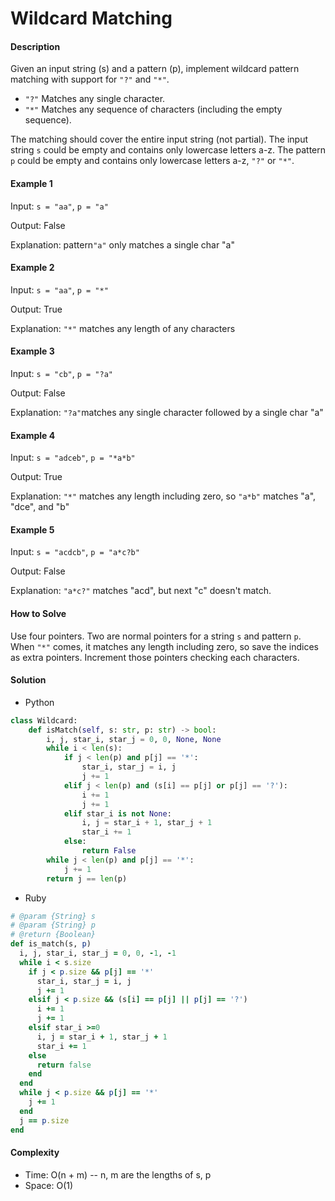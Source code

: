 # Wildcard Matching

#### Description

Given an input string (s) and a pattern (p), implement wildcard pattern matching with support for `"?"` and `"*"`.

- `"?"` Matches any single character.
- `"*"` Matches any sequence of characters (including the empty sequence).

The matching should cover the entire input string (not partial). The input string `s` could be empty and contains only lowercase letters a-z.
The pattern `p` could be empty and contains only lowercase letters a-z, `"?"` or `"*"`.


#### Example 1
Input: `s = "aa"`, `p = "a"`

Output: False

Explanation: pattern`"a"` only matches a single char "a"

#### Example 2
Input: `s = "aa"`, `p = "*"`

Output: True

Explanation: `"*"` matches any length of any characters

#### Example 3
Input: `s = "cb"`, `p = "?a"`

Output: False

Explanation: `"?a"`matches any single character followed by a single char "a"

#### Example 4
Input: `s = "adceb"`, `p = "*a*b"`

Output: True

Explanation: `"*"` matches any length including zero, so `"a*b"` matches "a", "dce", and "b"

#### Example 5
Input: `s = "acdcb"`, `p = "a*c?b"`

Output: False

Explanation: `"a*c?"` matches "acd", but next "c" doesn't match.

#### How to Solve

Use four pointers. Two are normal pointers for a string `s` and pattern `p`.
When `"*"` comes, it matches any length including zero, so save the indices as extra pointers. Increment those pointers checking each characters.

#### Solution
- Python

```python
class Wildcard:
    def isMatch(self, s: str, p: str) -> bool:
        i, j, star_i, star_j = 0, 0, None, None
        while i < len(s):
            if j < len(p) and p[j] == '*':
                star_i, star_j = i, j
                j += 1
            elif j < len(p) and (s[i] == p[j] or p[j] == '?'):
                i += 1
                j += 1
            elif star_i is not None:
                i, j = star_i + 1, star_j + 1
                star_i += 1
            else:
                return False
        while j < len(p) and p[j] == '*':
            j += 1
        return j == len(p)
```

- Ruby

```ruby
# @param {String} s
# @param {String} p
# @return {Boolean}
def is_match(s, p)
  i, j, star_i, star_j = 0, 0, -1, -1
  while i < s.size
    if j < p.size && p[j] == '*'
      star_i, star_j = i, j
      j += 1
    elsif j < p.size && (s[i] == p[j] || p[j] == '?')
      i += 1
      j += 1
    elsif star_i >=0
      i, j = star_i + 1, star_j + 1
      star_i += 1
    else
      return false
    end
  end
  while j < p.size && p[j] == '*'
    j += 1
  end
  j == p.size
end
```

#### Complexity
- Time: O(n + m) -- n, m are the lengths of s, p
- Space: O(1)